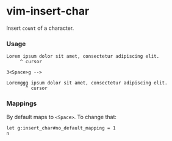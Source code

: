 # vim-insert-char

Insert `count` of a character.

### Usage

```
Lorem ipsum dolor sit amet, consectetur adipiscing elit.
     ^ cursor

3<Space>g -->

Loremggg ipsum dolor sit amet, consectetur adipiscing elit.
       ^ cursor
```

### Mappings

By default maps to `<Space>`. To change that:

```vimscript
let g:insert_char#no_default_mapping = 1
n
```
